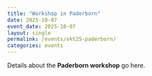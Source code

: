 ```yaml
---
title: "Workshop in Paderborn"
date: 2025-10-07
event_date: 2025-10-07
layout: single
permalink: /events/okt25-paderborn/
categories: events
---
```


Details about the **Paderborn workshop** go here.
